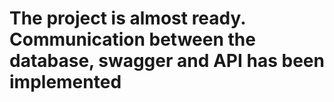 # The project is almost ready. Communication between the database, swagger and API has been implemented

